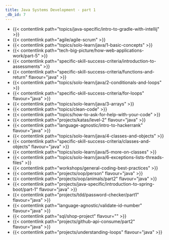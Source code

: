 ```yaml
---
title: Java Systems Development - part 1
_db_id: 7
---
```


- {{< contentlink path="topics/java-specific/intro-to-gradle-with-intellij" >}}
- {{< contentlink path="agile/agile-scrum" >}}
- {{< contentlink path="topics/solo-learn/java/1-basic-concepts" >}}
- {{< contentlink path="tech-big-picture/how-web-applications-work/part-5" >}}
- {{< contentlink path="specific-skill-success-criteria/introduction-to-assessments" >}}
- {{< contentlink path="specific-skill-success-criteria/functions-and-return" flavour="java" >}}
- {{< contentlink path="topics/solo-learn/java/2-conditionals-and-loops" >}}
- {{< contentlink path="specific-skill-success-criteria/for-loops" flavour="java" >}}
- {{< contentlink path="topics/solo-learn/java/3-arrays" >}}
- {{< contentlink path="topics/clean-code" >}}
- {{< contentlink path="topics/how-to-ask-for-help-with-your-code" >}}
- {{< contentlink path="projects/katas/level-2" flavour="java" >}}
- {{< contentlink path="language-agnostic/intro-to-hackerrank" flavour="java" >}}
- {{< contentlink path="topics/solo-learn/java/4-classes-and-objects" >}}
- {{< contentlink path="specific-skill-success-criteria/classes-and-objects" flavour="java" >}}
- {{< contentlink path="topics/solo-learn/java/5-more-on-classes" >}}
- {{< contentlink path="topics/solo-learn/java/6-exceptions-lists-threads-files" >}}
- {{< contentlink path="workshops/general-coding-best-practices" >}}
- {{< contentlink path="projects/oop/person" flavour="java" >}}
- {{< contentlink path="projects/oop/animals/part2" flavour="java" >}}
- {{< contentlink path="projects/java-specific/introduction-to-spring-boot/part-1" flavour="java" >}}
- {{< contentlink path="projects/tdd/password-checker/part1" flavour="java" >}}
- {{< contentlink path="language-agnostic/validate-id-number" flavour="java" >}}
- {{< contentlink path="sql/shop-project" flavour="" >}}
- {{< contentlink path="projects/github-api-consume/part2" flavour="java" >}}
- {{< contentlink path="projects/understanding-loops" flavour="java" >}}
